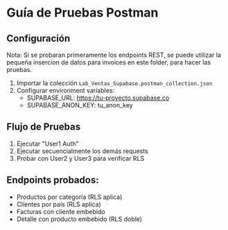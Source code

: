 # Guía de Pruebas Postman

## Configuración
Nota: Si se probaran primeramente los endpoints REST, se puede utilizar la pequeña insercion de datos para invoices en este folder, para hacer las pruebas.
1. Importar la colección `Lab_Ventas_Supabase.postman_collection.json`
2. Configurar environment variables:
   - SUPABASE_URL: https://tu-proyecto.supabase.co
   - SUPABASE_ANON_KEY: tu_anon_key

## Flujo de Pruebas
1. Ejecutar "User1 Auth"
2. Ejecutar secuencialmente los demás requests
3. Probar con User2 y User3 para verificar RLS

## Endpoints probados:
-  Productos por categoría (RLS aplica)
-  Clientes por país (RLS aplica)
-  Facturas con cliente embebido
-  Detalle con producto embebido (RLS doble)	

